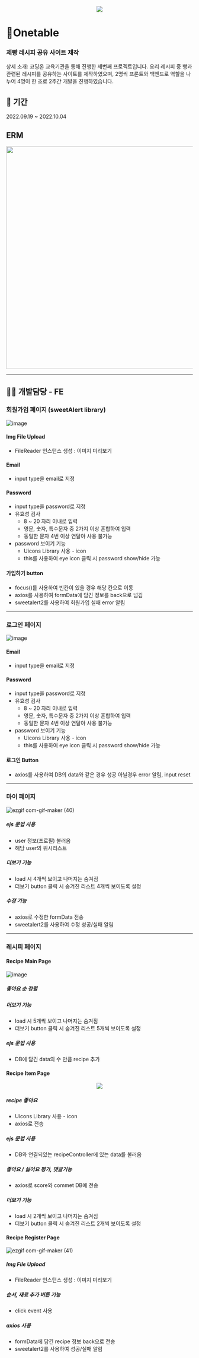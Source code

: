<div align=center><img src=https://user-images.githubusercontent.com/97138102/206667335-4dc12a7d-59d0-437d-ae5b-2f5d30ceaefa.png ></div>

# 🍞Onetable

### 제빵 레시피 공유 사이트 제작

상세 소개: 코딩온 교육기관을 통해 진행한 세번째 프로젝트입니다. 요리 레시피 중 빵과 관련된 레시피를 공유하는 사이트를 제작하였으며, 2명씩 프론트와 백엔드로 역할을 나누어 4명이 한 조로 2주간 개발을 진행하였습니다.

## :date: 기간

2022.09.19 ~ 2022.10.04

## ERM
<img src="https://user-images.githubusercontent.com/26360179/196043616-ac2ee3b7-500b-40cf-be25-4c3dcf0ac424.png" width="600"/>
<hr />


## 💁🏻 개발담당 - FE

### 회원가입 페이지 (sweetAlert library)
![image](https://user-images.githubusercontent.com/97138102/206663573-202081da-7a02-4dc6-a575-a496f22ea4de.png)
#### Img File Upload
  -  FileReader 인스턴스 생성 : 이미지 미리보기
#### Email 
  - input type을 email로 지정
#### Password
  - input type을 password로 지정
  - 유효성 검사 
    - 8 ~ 20 자리 이내로 입력
    - 영문, 숫자, 특수문자 중 2가지 이상 혼합하여 입력
    - 동일한 문자 4번 이상 연달아 사용 불가능 
  - password 보이기 기능
    - Uicons Library 사용  -  icon
    - this를 사용하여 eye icon 클릭 시 password show/hide 가능
#### 가입하기 button 
  - focus()를 사용하여 빈칸이 있을 경우 해당 칸으로 이동
  - axios를 사용하여 formData에 담긴 정보를 back으로 넘김
  - sweetalert2를 사용하여 회원가입 실패 error 알림
---------------------------------------------------------------------------------------------------------------------    

### 로그인 페이지
![image](https://user-images.githubusercontent.com/97138102/206668883-a6bcfdab-c2fb-45b0-a613-7a2b77e15158.png)
#### Email 
  - input type을 email로 지정
#### Password
  - input type을 password로 지정
  - 유효성 검사 
    - 8 ~ 20 자리 이내로 입력
    - 영문, 숫자, 특수문자 중 2가지 이상 혼합하여 입력
    - 동일한 문자 4번 이상 연달아 사용 불가능
  - password 보이기 기능
    - Uicons Library 사용  -  icon
    - this를 사용하여 eye icon 클릭 시 password show/hide 가능
#### 로그인 Button 
   - axios를 사용하여 DB의 data와 같은 경우 성공 아닐경우 error 알림, input reset
------------------------------------------------------------------------------------------------------------------    

### 마이 페이지
![ezgif com-gif-maker (40)](https://user-images.githubusercontent.com/97138102/206687269-a15d1d90-d547-4c93-90a9-766fec89e94f.gif)

##### ejs 문법 사용
  - user 정보(프로필) 불러옴
  - 해당 user의 위시리스트 
##### 더보기 기능
  - load 시 4개씩 보이고 나머지는 숨겨짐
  - 더보기 button 클릭 시 숨겨진 리스트 4개씩 보이도록 설정
##### 수정 기능
  - axios로 수정한 formData 전송
  - sweetalert2를 사용하여 수정 성공/실패 알림

-----------------------------------------------------------------------------------------------------

### 레시피 페이지
#### Recipe Main Page
![image](https://user-images.githubusercontent.com/97138102/206679659-6b3424e8-22bc-4beb-bfc3-c312fe2b86a3.png)

##### 좋아요 순 정렬
##### 더보기 기능
  - load 시 5개씩 보이고 나머지는 숨겨짐
  - 더보기 button 클릭 시 숨겨진 리스트 5개씩 보이도록 설정
##### ejs 문법 사용
  - DB에 담긴 data의 수 만큼 recipe 추가
  
#### Recipe Item Page

<div align=center width=500px> <img src=https://user-images.githubusercontent.com/97138102/206679126-007fcdd5-54ab-4c8e-8652-4d9e22aa8b66.gif> </div>

##### recipe 좋아요 
  - Uicons Library 사용  -  icon
  - axios로 전송
##### ejs 문법 사용
  - DB와 연결되있는 recipeController에 있는 data를 불러옴
  
##### 좋아요 / 싫어요 평가, 댓글기능
  - axios로 score와 commet DB에 전송

##### 더보기 기능
  - load 시 2개씩 보이고 나머지는 숨겨짐
  - 더보기 button 클릭 시 숨겨진 리스트 2개씩 보이도록 설정

#### Recipe Register Page

![ezgif com-gif-maker (41)](https://user-images.githubusercontent.com/97138102/206835076-a837bb13-5690-49de-9ad3-293ce794e7a3.gif)

##### Img File Upload
  -  FileReader 인스턴스 생성 : 이미지 미리보기

##### 순서, 재료 추가 버튼 기능
  - click event 사용
  
##### axios 사용
  - formData에 담긴 recipe 정보 back으로 전송
  - sweetalert2를 사용하여 성공/실패 알림








